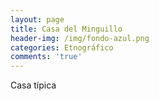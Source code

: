 ```yaml
---
layout: page
title: Casa del Minguillo
header-img: /img/fondo-azul.png
categories: Etnográfico
comments: 'true'
---
```



Casa típica

<div class="photos">
</div>
